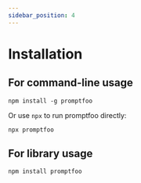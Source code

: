 ```yaml
---
sidebar_position: 4
---
```


# Installation

## For command-line usage

```
npm install -g promptfoo
```

Or use `npx` to run promptfoo directly:

```
npx promptfoo
```

## For library usage

```
npm install promptfoo
```
